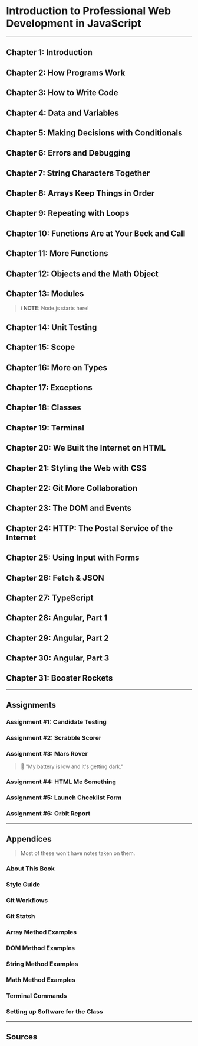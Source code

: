 # Introduction to Professional Web Development in JavaScript

---

## Chapter 1: Introduction

## Chapter 2: How Programs Work

## Chapter 3: How to Write Code

## Chapter 4: Data and Variables

## Chapter 5: Making Decisions with Conditionals

## Chapter 6: Errors and Debugging

## Chapter 7: String Characters Together

## Chapter 8: Arrays Keep Things in Order

## Chapter 9: Repeating with Loops

## Chapter 10: Functions Are at Your Beck and Call

## Chapter 11: More Functions

## Chapter 12: Objects and the Math Object

## Chapter 13: Modules

> :information_source: **NOTE:** Node.js starts here!

## Chapter 14: Unit Testing

## Chapter 15: Scope

## Chapter 16: More on Types

## Chapter 17: Exceptions

## Chapter 18: Classes

## Chapter 19: Terminal

## Chapter 20: We Built the Internet on HTML

## Chapter 21: Styling the Web with CSS

## Chapter 22: Git More Collaboration

## Chapter 23: The DOM and Events

## Chapter 24: HTTP: The Postal Service of the Internet

## Chapter 25: Using Input with Forms

## Chapter 26: Fetch & JSON

## Chapter 27: TypeScript

## Chapter 28: Angular, Part 1

## Chapter 29: Angular, Part 2

## Chapter 30: Angular, Part 3

## Chapter 31: Booster Rockets

---

## Assignments

### Assignment #1: Candidate Testing

### Assignment #2: Scrabble Scorer

### Assignment #3: Mars Rover

> :robot: "My battery is low and it's getting dark."

### Assignment #4: HTML Me Something

### Assignment #5: Launch Checklist Form

### Assignment #6: Orbit Report

---

## Appendices

> Most of these won't have notes taken on them.

### About This Book

### Style Guide

### Git Workflows

### Git Statsh

### Array Method Examples

### DOM Method Examples

### String Method Examples

### Math Method Examples

### Terminal Commands

### Setting up Software for the Class

---

## Sources

[^1]: *Introduction to Professional Web Development in JavaScript*

